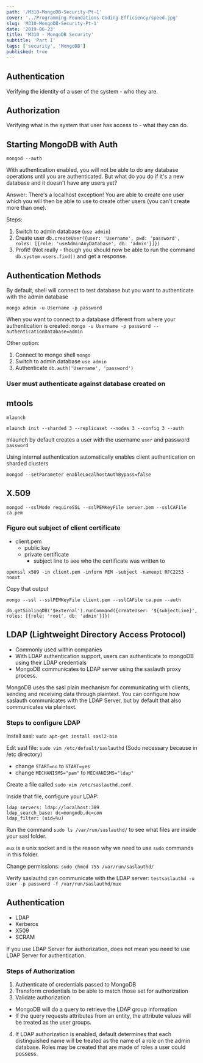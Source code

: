 ```yaml
---
path: '/M310-MongoDB-Security-Pt-1'
cover: '../Programming-Foundations-Coding-Efficiency/speed.jpg'
slug: 'M310-MongoDB-Security-Pt-1'
date: '2019-06-23'
title: 'M310 - MongoDB Security'
subtitle: 'Part I'
tags: ['security', 'MongoDB']
published: true
---
```


## Authentication

Verifying the identity of a user of the system - who they are.

## Authorization

Verifying what in the system that user has access to - what they can do.

## Starting MongoDB with Auth

`mongod --auth`

With authentication enabled, you will not be able to do any database operations until you are authenticated. But what do you do if it's a new database and it doesn't have any users yet?

Answer: There's a localhost exception! You are able to create one user which you will then be able to use to create other users (you can't create more than one).

Steps:

1. Switch to admin database (`use admin`)
2. Create user `db.createUser({user: 'Username', pwd: 'password', roles: [{role: 'useAdminAnyDatabase', db: 'admin'}]})`
3. Profit! (Not really - though you should now be able to run the command `db.system.users.find()` and get a response.

## Authentication Methods

By default, shell will connect to test database but you want to authenticate with the admin database

`mongo admin -u Username -p password`

When you want to connect to a database different from where your authentication is created:
`mongo -u Username -p password --authenticationDatabase=admin`

Other option:

1. Connect to mongo shell `mongo`
2. Switch to admin database `use admin`
3. Authenticate `db.auth('Username', 'password')`

### User must authenticate against database created on

## mtools

`mlaunch`

`mlaunch init --sharded 3 --replicaset --nodes 3 --config 3 --auth`

mlaunch by default creates a user with the username `user` and password `password`

Using internal authentication automatically enables client authentication on sharded clusters

`mongod --setParameter enableLocalhostAuthBypass=false`

## X.509

`mongod --sslMode requireSSL --sslPEMKeyFile server.pem --sslCAFile ca.pem`

### Figure out subject of client certificate

- client.pem
  - public key
  - private certificate
    - subject line to see who the certificate was written to

`openssl x509 -in client.pem -inform PEM -subject -nameopt RFC2253 -noout`

Copy that output

`mongo --ssl --sslPEMKeyFile client.pem --sslCAFile ca.pem --auth`

`db.getSiblingDB('$external').runCommand({createUser: '${subjectLine}', roles: [{role: 'root', db: 'admin'}]})`

## LDAP (Lightweight Directory Access Protocol)

- Commonly used within companies
- With LDAP authentication support, users can authenticate to mongoDB using their LDAP credentials
- MongoDB communicates to LDAP server using the saslauth proxy process.

MongoDB uses the sasl plain mechanism for communicating with clients, sending and receiving data through plaintext. You can configure how saslauth communicates with the LDAP Server, but by default that also communicates via plaintext.

### Steps to configure LDAP

Install sasl:
`sudo apt-get install sasl2-bin`

Edit sasl file:
`sudo vim /etc/default/saslauthd`
(Sudo necessary because in /etc directory)

- change `START=no` to `START=yes`
- change `MECHANISMS="pam"` to `MECHANISMS="ldap"`

Create a file called `sudo vim /etc/saslauthd.conf`.

Inside that file, configure your LDAP:

```
ldap_servers: ldap://localhost:389
ldap_search_base: dc=mongodb,dc=com
ldap_filter: (uid=%u)
```

Run the command `sudo ls /var/run/saslauthd/` to see what files are inside your sasl folder.

`mux` is a unix socket and is the reason why we need to use `sudo` commands in this folder.

Change permissions:
`sudo chmod 755 /var/run/saslauthd/`

Verify saslauthd can communicate with the LDAP server:
`testsaslauthd -u User -p password -f /var/run/saslauthd/mux`

## Authentication

- LDAP
- Kerberos
- X509
- SCRAM

If you use LDAP Server for authorization, does not mean you need to use LDAP Server for authentication.

### Steps of Authorization

1. Authenticate of credentials passed to MongoDB
2. Transform credentials to be able to match those set for authorization
3. Validate authorization

- MongoDB will do a query to retrieve the LDAP group information
- If the query requests attributes from an entity, the attribute values will be treated as the user groups.

4. If LDAP authorization is enabled, default determines that each distinguished name will be treated as the name of a role on the admin database. Roles may be created that are made of roles a user could possess.
